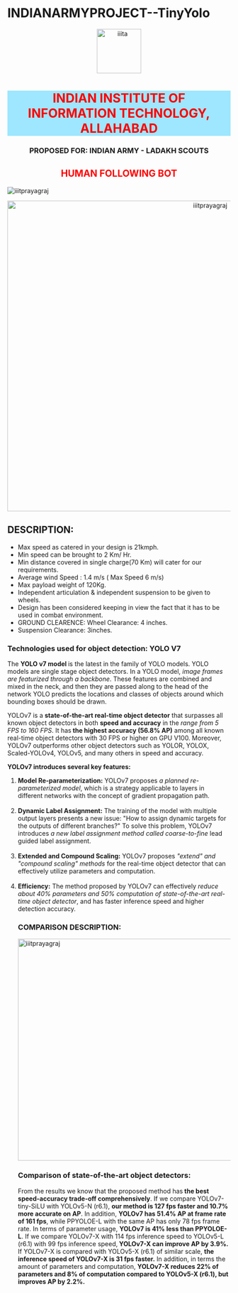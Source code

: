 # INDIANARMYPROJECT--TinyYolo
<head>
    <link rel="stylesheet" href="style.css">
    <meta name="viewport" content="width=device-width, initial-scale=1">
<link rel="stylesheet" href="https://cdnjs.cloudflare.com/ajax/libs/font-awesome/4.7.0/css/font-awesome.min.css">
</head>
<p align = "center"><img src="iiita1.jpg" alt="iiita" style="width:100px;height:100px;"/></p>
<h1 style="background-color: rgb(158, 231, 255); color: red;"align="center">INDIAN INSTITUTE OF INFORMATION TECHNOLOGY, ALLAHABAD</h1>

<h3 align="center">PROPOSED FOR: INDIAN ARMY - LADAKH SCOUTS</h3>
<h2 style="color:red;" align="center"> HUMAN FOLLOWING BOT</h2>

<p align="left"> <img src="https://komarev.com/ghpvc/?username=iiitprayagraj&label=Profile%20views&color=0e75b6&style=flat" alt="iiitprayagraj" /> </p>
<p align="center"> <img src="MOT_poster.png" alt="iiitprayagraj" height = "700" width = "900" /> </p>



<h2>DESCRIPTION: </h2>
<ul>
    <li>Max speed as catered in your design is 21kmph.    </li>
    <li>Min speed can be brought to 2 Km/ Hr.    </li>
    <li> ⁠Min distance covered in single charge(70 Km) will cater for our requirements.</li>
    <li>Average wind Speed : 1.4 m/s ( Max Speed 6 m/s)    </li>
    <li>Max payload weight of 120Kg.    </li>
    <li>Independent articulation & independent suspension to be given to wheels.    </li>
    <li>Design has been considered keeping in view the fact that it has to be used in combat environment.</li>
    <li>GROUND CLEARENCE: Wheel Clearance: 4 inches.    </li>
    <li> Suspension Clearance: 3inches.</li>
</ul>

<h3>Technologies used for object detection:       YOLO V7</h3>
<p>The  <b>YOLO v7 model </b> is the latest in the family of YOLO models. YOLO models are single stage object detectors. In a YOLO model, <i>image frames are featurized through a backbone</i>. These features are combined and mixed in the neck, and then they are passed along to the head of the network YOLO predicts the locations and classes of objects around which bounding boxes should be drawn.</p>
<p>YOLOv7 is a <b>state-of-the-art real-time object detector</b> that surpasses all known object detectors in both <b>speed and accuracy</b> in the <i>range from 5 FPS to 160 FPS</i>. It has<b> the highest accuracy (56.8% AP)</b> among all known real-time object detectors with 30 FPS or higher on GPU V100. Moreover, YOLOv7 outperforms other object detectors such as YOLOR, YOLOX, Scaled-YOLOv4, YOLOv5, and many others in speed and accuracy.</p>

   
 <strong>YOLOv7 introduces several key features:</strong>
 <ol>
<li>
<strong>Model Re-parameterization:</strong> YOLOv7 proposes <i>a planned re-parameterized model</i>, which is a strategy applicable to layers in different networks with the concept of gradient propagation path.
</li>
<br>
<li>
    <strong>Dynamic Label Assignment:</strong> The training of the model with multiple output layers presents a new issue: "How to assign dynamic targets for the outputs of different branches?" To solve this problem, YOLOv7 introduces <i>a new label assignment method called coarse-to-fine</i> lead guided label assignment.
</li><br>
<li>
    <strong>Extended and Compound Scaling:</strong> YOLOv7 proposes <i>"extend" and "compound scaling" methods</i> for the real-time object detector that can effectively utilize parameters and computation.
</li>
<br>
<li>
    <strong>Efficiency:</strong> The method proposed by YOLOv7 can effectively <i>reduce about 40% parameters and 50% computation of state-of-the-art real-time object detector</i>, and has faster inference speed and higher detection accuracy.
</li>
<h3>COMPARISON DESCRIPTION: </h3>
<p align="left"> <img src="comp_table.png" alt="iiitprayagraj" width="800" height="500"/> </p>
<p><h3>
<b>Comparison of state-of-the-art object detectors: </b>
</h3>
<p>
 From the results we know that the proposed method has<b> the best speed-accuracy trade-off comprehensively</b>. If we compare YOLOv7-tiny-SiLU with YOLOv5-N (r6.1), <b>our method is 127 fps faster and 10.7% more accurate on AP</b>. In addition, <b>YOLOv7 has 51.4% AP at frame rate of 161 fps</b>, while PPYOLOE-L with the same AP has only 78 fps frame rate. In terms of parameter usage, <b>YOLOv7 is 41% less than PPYOLOE-L</b>. If we compare YOLOv7-X with 114 fps inference speed to YOLOv5-L (r6.1) with 99 fps inference speed,<b> YOLOv7-X can improve AP by 3.9%.</b> If YOLOv7-X is compared with YOLOv5-X (r6.1) of similar scale, <b>the inference speed of YOLOv7-X is 31 fps faster.</b> In addition, in terms the amount of parameters and computation, <b>YOLOv7-X reduces 22% of parameters and 8% of computation compared to YOLOv5-X (r6.1), but improves AP by 2.2%.</b>

</p>
